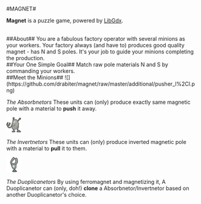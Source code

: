 #MAGNET#

**Magnet** is a puzzle game, powered by [LibGdx](http://libgdx.badlogicgames.com/).

<br/>
##About##
You are a fabulous factory operator with several minions as your workers. Your factory always (and have to) produces good quality magnet - has N and S poles. It's your job to guide your minions completing the production.

<br/>
##Your One Simple Goal##
Match raw pole materials N and S by commanding your workers.

<br/>
##Meet the Minions##
![](https://github.com/drabiter/magnet/raw/master/additional/pusher_l%2Cl.png)

*The Absorbnetors*
These units can (only) produce exactly same magnetic pole with a material to **push** it away.

![](https://github.com/drabiter/magnet/raw/master/additional/puller_l%2Cl.png)

*The Invertnetors*
These units can (only) produce inverted magnetic pole with a material to **pull** it to them.

![](https://github.com/drabiter/magnet/raw/master/additional/cloner_l%2Cl.png)

*The Duoplicanetors*
By using ferromagnet and magnetizing it, A Duoplicanetor can (only, doh!) **clone** a Absorbnetor/Invertnetor based on another Duoplicanetor's choice.
